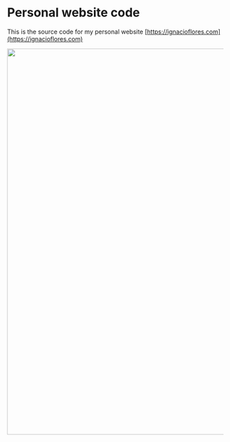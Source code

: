 # Personal website code 

This is the source code for my personal website [https://ignacioflores.com](https://ignacioflores.com) 

<div align="center">
<img src="images/website-screenshot.png" width="900" />
</div>
